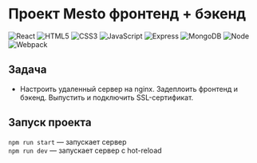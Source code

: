 # Проект Mesto фронтенд + бэкенд

![React](https://img.shields.io/badge/-React-61daf8?logo=react&logoColor=black)
![HTML5](https://img.shields.io/badge/-HTML5-e34f26?logo=html5&logoColor=white)
![CSS3](https://img.shields.io/badge/-CSS3-1572b6?logo=css3&logoColor=white)
![JavaScript](https://img.shields.io/badge/-JavaScript-f7df1e?logo=javaScript&logoColor=black)
![Express](https://img.shields.io/badge/-Express-000000?logo=express&logoColor=white)
![MongoDB](https://img.shields.io/badge/-MongoDB-56a14b?logo=mongodb&logoColor=white)
![Node](https://img.shields.io/badge/-Node.js-469837?logo=Node.js&logoColor=white)
![Webpack](https://img.shields.io/badge/-Webpack-99d6f8?logo=webpack&logoColor=black)

## Задача
* Настроить удаленный сервер на nginx. Задеплоить фронтенд и бэкенд. Выпустить и подключить SSL-сертификат.

## Запуск проекта

`npm run start` — запускает сервер   
`npm run dev` — запускает сервер с hot-reload

